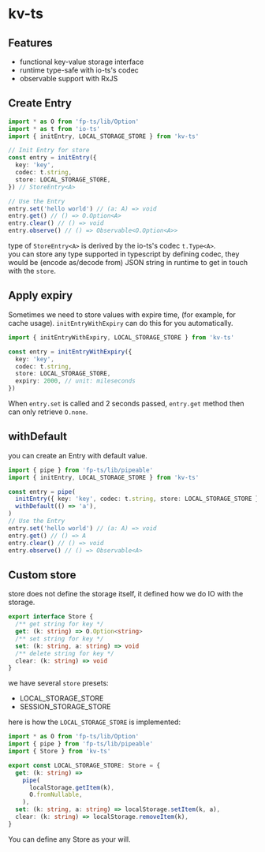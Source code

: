 # kv-ts

## Features

- functional key-value storage interface
- runtime type-safe with io-ts's codec
- observable support with RxJS

## Create Entry

```typescript
import * as O from 'fp-ts/lib/Option'
import * as t from 'io-ts'
import { initEntry, LOCAL_STORAGE_STORE } from 'kv-ts'

// Init Entry for store
const entry = initEntry({
  key: 'key',
  codec: t.string,
  store: LOCAL_STORAGE_STORE,
}) // StoreEntry<A>

// Use the Entry
entry.set('hello world') // (a: A) => void
entry.get() // () => O.Option<A>
entry.clear() // () => void
entry.observe() // () => Observable<O.Option<A>>
```

type of `StoreEntry<A>` is derived by the io-ts's codec `t.Type<A>`.  
you can store any type supported in typescript by defining codec, they would be (encode as/decode from) JSON string in runtime to get in touch with the `store`.

## Apply expiry

Sometimes we need to store values with expire time, (for example, for cache usage). `initEntryWithExpiry` can do this for you automatically.

```typescript
import { initEntryWithExpiry, LOCAL_STORAGE_STORE } from 'kv-ts'

const entry = initEntryWithExpiry({
  key: 'key',
  codec: t.string,
  store: LOCAL_STORAGE_STORE,
  expiry: 2000, // unit: mileseconds
})
```

When `entry.set` is called and 2 seconds passed, `entry.get` method then can only retrieve `O.none`.

## withDefault

you can create an Entry with default value.

```typescript
import { pipe } from 'fp-ts/lib/pipeable'
import { initEntry, LOCAL_STORAGE_STORE } from 'kv-ts'

const entry = pipe(
  initEntry({ key: 'key', codec: t.string, store: LOCAL_STORAGE_STORE }),
  withDefault(() => 'a'),
)
// Use the Entry
entry.set('hello world') // (a: A) => void
entry.get() // () => A
entry.clear() // () => void
entry.observe() // () => Observable<A>
```

## Custom store

store does not define the storage itself, it defined how we do IO with the storage.

```typescript
export interface Store {
  /** get string for key */
  get: (k: string) => O.Option<string>
  /** set string for key */
  set: (k: string, a: string) => void
  /** delete string for key */
  clear: (k: string) => void
}
```

we have several `store` presets:

- LOCAL_STORAGE_STORE
- SESSION_STORAGE_STORE

here is how the `LOCAL_STORAGE_STORE` is implemented:

```typescript
import * as O from 'fp-ts/lib/Option'
import { pipe } from 'fp-ts/lib/pipeable'
import { Store } from 'kv-ts'

export const LOCAL_STORAGE_STORE: Store = {
  get: (k: string) =>
    pipe(
      localStorage.getItem(k),
      O.fromNullable,
    ),
  set: (k: string, a: string) => localStorage.setItem(k, a),
  clear: (k: string) => localStorage.removeItem(k),
}
```

You can define any Store as your will.
